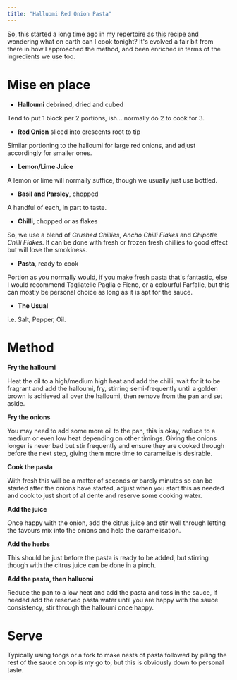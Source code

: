 ```yaml
---
title: "Halluomi Red Onion Pasta"
---
```


So, this started a long time ago in my repertoire as [this](https://www.bbc.co.uk/food/recipes/pastawithhaloumiandr_81586) recipe and wondering what on earth can I cook tonight? 
It's evolved a fair bit from there in how I approached the method, and been enriched in terms of the ingredients we use too. 

# Mise en place

* **Halloumi** debrined, dried and cubed

Tend to put 1 block per 2 portions, ish... normally do 2 to cook for 3.

* **Red Onion** sliced into crescents root to tip

Similar portioning to the halloumi for large red onions, and adjust accordingly for smaller ones.

* **Lemon/Lime Juice**

A lemon or lime will normally suffice, though we usually just use bottled.

* **Basil and Parsley**, chopped

A handful of each, in part to taste.

* **Chilli**, chopped or as flakes

So, we use a blend of *Crushed Chillies*, *Ancho Chilli Flakes* and *Chipotle Chilli Flakes*. 
It can be done with fresh or frozen fresh chillies to good effect but will lose the smokiness.

* **Pasta**, ready to cook

Portion as you normally would, if you make fresh pasta that's fantastic, else I would recommend Tagliatelle Paglia e Fieno, or a colourful Farfalle, but this can mostly be personal choice as long as it is apt for the sauce.

* **The Usual**

i.e. Salt, Pepper, Oil.

# Method


**Fry the halloumi**

Heat the oil to a high/medium high heat and add the chilli, wait for it to be fragrant and add the halloumi, fry, stirring semi-frequently until a golden brown is achieved all over the halloumi, then remove from the pan and set aside.

**Fry the onions**

You may need to add some more oil to the pan, this is okay, reduce to a medium or even low heat depending on other timings. 
Giving the onions longer is never bad but stir frequently and ensure they are cooked through before the next step, giving them more time to caramelize is desirable.

**Cook the pasta**

With fresh this will be a matter of seconds or barely minutes so can be started after the onions have started, adjust when you start this as needed and cook to just short of al dente and reserve some cooking water.

**Add the juice**

Once happy with the onion, add the citrus juice and stir well through letting the favours mix into the onions and help the caramelisation.

**Add the herbs**

This should be just before the pasta is ready to be added, but stirring though with the citrus juice can be done in a pinch.

**Add the pasta, then halluomi**

Reduce the pan to a low heat and add the pasta and toss in the sauce, if needed add the reserved pasta water until you are happy with the sauce consistency, stir through the halloumi once happy. 

# Serve
Typically using tongs or a fork to make nests of pasta followed by piling the rest of the sauce on top is my go to, but this is obviously down to personal taste.